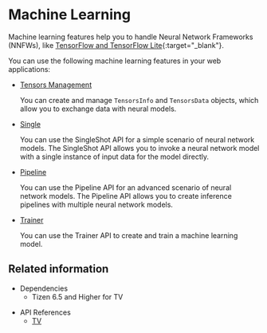 # Machine Learning

Machine learning features help you to handle Neural Network Frameworks (NNFWs), like [TensorFlow and TensorFlow Lite](https://tensorflow.org){:target="_blank"}.

You can use the following machine learning features in your web applications:

- [Tensors Management](./tensors.md)

  You can create and manage `TensorsInfo` and `TensorsData` objects, which allow you to exchange data with neural models.

- [Single](./single.md)

  You can use the SingleShot API for a simple scenario of neural network models. The SingleShot API allows you to invoke a neural network model with a single instance of input data for the model directly.

- [Pipeline](./pipeline.md)

  You can use the Pipeline API for an advanced scenario of neural network models. The Pipeline API allows you to create inference pipelines with multiple neural network models.

- [Trainer](./trainer.md)

  You can use the Trainer API to create and train a machine learning model.

## Related information
- Dependencies
  - Tizen 6.5 and Higher for TV
* API References
  - [TV](../../api/latest/device_api/tv/tizen/ml_trainer.html)
